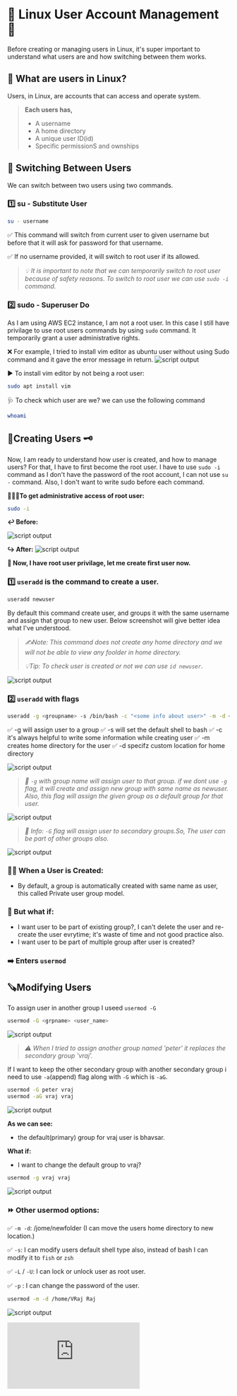 # 🐧 Linux User Account Management 🔐
Before creating or managing users in Linux, it's super important to understand what users are and how switching between them works.

## 👥 What are users in Linux?
Users, in Linux, are accounts that can access and operate system.
> **Each users has,**
>  * A username
>  * A home directory
>  * A unique user ID(id)
>  * Specific permissionS and ownships

## 🔄 Switching Between Users
We can switch between two users using two commands.

### **1️⃣ su - Substitute User**
```bash
su - username
```
 ✅ This command will switch from current user to given username but before that it will ask for password for that username.

 ✅ If no username provided, it will switch to root user if its allowed.

>  *💡 It is important to note that we can temporarily switch to root user because of safety reasons. To switch to root user we can use `sudo -i` command.*

### **2️⃣ sudo - Superuser Do**
As I am using AWS EC2 instance, I am not a root user. In this case I still have privilage to use root users commands by using `sudo` command. It temporarily grant a user administrative rights.

❌ For example, I tried to install vim editor as ubuntu user without using Sudo command and it gave the error message in return.
![script output](https://github.com/vrjbhvsr/linux_for_DevOps_Practice/blob/main/Week_2/screenshots/apt.png)

▶️ To install vim editor by not being a root user:
```bash
sudo apt install vim
```
🩺 To check which user are we? we can use the following command
```bash
whoami
```

## 👥Creating Users 🗝️
Now, I am ready to understand how user is created, and how to manage users?
For that, I have to first become the root user. I have to use `sudo -i` command as I don't have the password of the root account, I can not use `su -` command. Also, I don't want to write sudo before each command.

**🏃‍♂️‍➡️To get administrative access of root user:**
```bash
sudo -i
```
**↩️ Before:**

![script output](https://github.com/vrjbhvsr/linux_for_DevOps_Practice/blob/main/Week_2/ubuuser.png)

**↪️ After:**
![script output](https://github.com/vrjbhvsr/linux_for_DevOps_Practice/blob/main/Week_2/screenshots/rtusr.png)

**🫅 Now, I have root user privilage, let me create first user now.**

### **1️⃣ `useradd`** is the command to create a user.

```bash
useradd newuser
```
By default this command create user, and groups it with the same username and assign that group to new user. Below screenshot will give better idea what I've understood.
> *✍️Note: This command does not create any home directory and we will not be able to view any foolder in home directory.*
> 
> *💡Tip: To check user is created or not we can use `id newuser`.*

![script output](https://github.com/vrjbhvsr/linux_for_DevOps_Practice/blob/main/Week_2/screenshots/newusr.png)

### **2️⃣ `useradd` with flags**

```bash
useradd -g <groupname> -s /bin/bash -c "<some info about user>" -m -d <custom path for home dir> newuser
```

✅ -g will assign user to a group
✅ -s will set the default shell to bash
✅ -c it's always helpful to write some information while creating user
✅ -m creates home directory for the user
✅ -d specifz custom location for home directory

![script output](https://github.com/vrjbhvsr/linux_for_DevOps_Practice/blob/main/Week_2/screenshots/newusrdt.png)

> *🔎 `-g` with group name will assign user to that group. if we dont use `-g` flag, it will create and assign new group with same name as newuser. Also, this flag will assign the given group as a default group for that user.*

![script output](https://github.com/vrjbhvsr/linux_for_DevOps_Practice/blob/main/Week_2/screenshots/gnewusr.png)

> *🔷 Info: `-G` flag will assign user to secondary groups.So, The user can be part of other groups also.*

![script output](https://github.com/vrjbhvsr/linux_for_DevOps_Practice/blob/main/Week_2/screenshots/Gnewuser.png)


### 🧑‍💻 When a User is Created:
* By default, a group is automatically created with same name as user, this called Private user group model.
### 🔄 But what if:
* I want user to be part of existing group?, I can't delete the user and re-create the user evrytime; it's waste of time and not good practice also.
* I want user to be part of multiple group after user is created?
### ➡️ Enters `usermod`

## 🪚Modifying Users
To assign user in another group I useed `usermod -G`
```bash
usermod -G <grpname> <user_name>
```
![script output](https://github.com/vrjbhvsr/linux_for_DevOps_Practice/blob/main/Week_2/screenshots/modusr.png)

> *⚠️ When I tried to assign another group named 'peter' it replaces the secondary group 'vraj'.*

If I want to keep the other secondary group with another secondary group i need to use `-a`(append) flag along with `-G` which is `-aG`.
```bash
usermod -G peter vraj
usermod -aG vraj vraj
```

![script output](https://github.com/vrjbhvsr/linux_for_DevOps_Practice/blob/main/Week_2/screenshots/modusr2.png)

**As we can see:**
* the default(primary) group for vraj user is bhavsar.

**What if:**
* I want to change the default group to vraj?

```bash
usermod -g vraj vraj
```
![script output](https://github.com/vrjbhvsr/linux_for_DevOps_Practice/blob/main/Week_2/screenshots/modusr3.png)

### ⏩ Other usermod options:
✅ `-m -d`:  /jome/newfolder (I can move the users home directory to new location.)

✅ `-s`: I can modify users default shell type also, instead of bash I can modify it to `fish` or `zsh`

✅ `-L` / `-U`: I can lock or unlock user as root user.

✅ `-p` : I can change the password of the user.

```bash
usermod -m -d /home/VRaj Raj
```

![script output](https://github.com/vrjbhvsr/linux_for_DevOps_Practice/blob/main/Week_2/screenshots/mdmodusr.png)

![📖 Continue Reading...](https://github.com/vrjbhvsr/linux_for_DevOps_Practice/blob/main/Week_2/Readme2.md)

